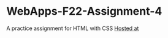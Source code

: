 # WebApps-F22-Assignment-4
A practice assignment for HTML with CSS
[Hosted at](https://github.com/44-563-Web-Apps-F22/44563-webapps-assignment-4-NikhilDeekshit45/settings/pages)
